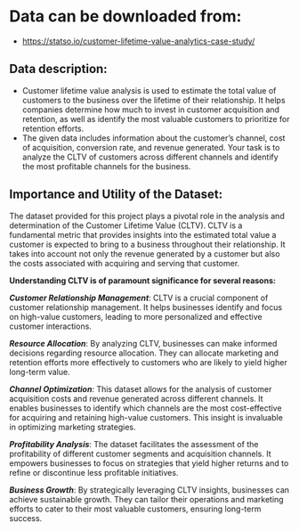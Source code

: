 # Data can be downloaded from: 
- https://statso.io/customer-lifetime-value-analytics-case-study/

## Data description:
- Customer lifetime value analysis is used to estimate the total value of customers to the business over the lifetime of their relationship. It helps companies determine how much to invest in customer acquisition and retention, as well as identify the most valuable customers to prioritize for retention efforts.
- The given data includes information about the customer’s channel, cost of acquisition, conversion rate, and revenue generated. Your task is to analyze the CLTV of customers across different channels and identify the most profitable channels for the business.

## Importance and Utility of the Dataset:

The dataset provided for this project plays a pivotal role in the analysis and determination of the Customer Lifetime Value (CLTV). CLTV is a fundamental metric that provides insights into the estimated total value a customer is expected to bring to a business throughout their relationship. It takes into account not only the revenue generated by a customer but also the costs associated with acquiring and serving that customer.

**Understanding CLTV is of paramount significance for several reasons:**

***Customer Relationship Management***: CLTV is a crucial component of customer relationship management. It helps businesses identify and focus on high-value customers, leading to more personalized and effective customer interactions.

***Resource Allocation***: By analyzing CLTV, businesses can make informed decisions regarding resource allocation. They can allocate marketing and retention efforts more effectively to customers who are likely to yield higher long-term value.

***Channel Optimization***: This dataset allows for the analysis of customer acquisition costs and revenue generated across different channels. It enables businesses to identify which channels are the most cost-effective for acquiring and retaining high-value customers. This insight is invaluable in optimizing marketing strategies.

***Profitability Analysis***: The dataset facilitates the assessment of the profitability of different customer segments and acquisition channels. It empowers businesses to focus on strategies that yield higher returns and to refine or discontinue less profitable initiatives.

***Business Growth***: By strategically leveraging CLTV insights, businesses can achieve sustainable growth. They can tailor their operations and marketing efforts to cater to their most valuable customers, ensuring long-term success.

